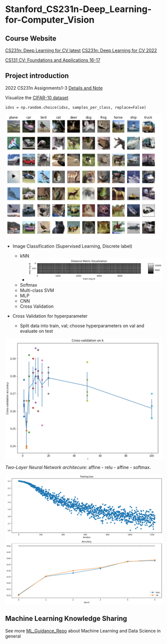# Stanford_CS231n-Deep_Learning-for-Computer_Vision

## Course Website

[CS231n: Deep Learning for CV latest](http://cs231n.stanford.edu/)
[CS231n: Deep Learning for CV 2022](http://cs231n.stanford.edu/2022/)

[CS131 CV: Foundations and Applications 16-17](http://vision.stanford.edu/teaching/cs131_fall1617/schedule.html)

## Project introduction

2022 CS231n Assignments1-3 [Details and Note](Doc/Assignment-2022.md)

Visualize the [CIFAR-10 dataset](http://www.cs.toronto.edu/~kriz/cifar.html)

```
idxs = np.random.choice(idxs, samples_per_class, replace=False) 
```

![CIFAR-10](./MyProject22/Photo/CIFAR-10.png)

- Image Classification (Supervised Learning, Discrete label)

  * kNN
    * ![kNN-distance-matrix](./MyProject22/Photo/DistanceMatrix.png)
  * Softmax
  * Multi-class SVM
  * MLP
  * CNN
  * Cross Validation
- Cross Validation for hyperparameter

  - Split data into train, val; choose hyperparameters on val and evaluate on test

![kNN-k](./MyProject22/Photo/Cross-Validation_on_k.png)

*Two-Layer Neural Network architecure*: affine - relu - affine - softmax.

![LossAcc](./MyProject22/Photo/LossAccTwoLayerNet.png)

## Machine Learning Knowledge Sharing

See more [ML_Guidance_Repo](https://github.com/PeterHUistyping/Machine_Learning_Guidance) about Machine Learning and Data Science in general
